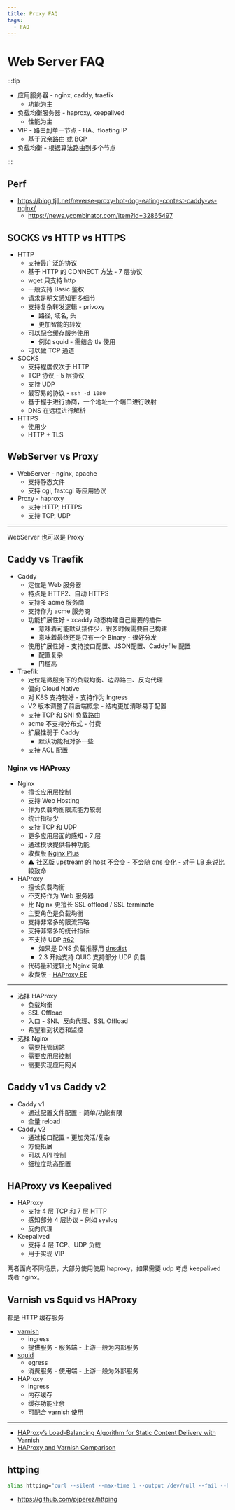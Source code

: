 ```yaml
---
title: Proxy FAQ
tags:
  - FAQ
---
```


# Web Server FAQ

:::tip

- 应用服务器 - nginx, caddy, traefik
  - 功能为主
- 负载均衡服务器 - haproxy, keepalived
  - 性能为主
- VIP - 路由到单一节点 - HA、floating IP
  - 基于冗余路由 或 BGP
- 负载均衡 - 根据算法路由到多个节点

:::

## Perf

- https://blog.tjll.net/reverse-proxy-hot-dog-eating-contest-caddy-vs-nginx/
  - https://news.ycombinator.com/item?id=32865497

## SOCKS vs HTTP vs HTTPS

- HTTP
  - 支持最广泛的协议
  - 基于 HTTP 的 CONNECT 方法 - 7 层协议
  - wget 只支持 http
  - 一般支持 Basic 鉴权
  - 请求是明文感知更多细节
  - 支持复杂转发逻辑 - privoxy
    - 路径, 域名, 头
    - 更加智能的转发
  - 可以配合缓存服务使用
    - 例如 squid - 需结合 tls 使用
  - 可以做 TCP 通道
- SOCKS
  - 支持程度仅次于 HTTP
  - TCP 协议 - 5 层协议
  - 支持 UDP
  - 最容易的协议 - `ssh -d 1080`
  - 基于握手进行协商，一个地址一个端口进行映射
  - DNS 在远程进行解析
- HTTPS
  - 使用少
  - HTTP + TLS

## WebServer vs Proxy

- WebServer - nginx, apache
  - 支持静态文件
  - 支持 cgi, fastcgi 等应用协议
- Proxy - haproxy
  - 支持 HTTP, HTTPS
  - 支持 TCP, UDP

---

WebServer 也可以是 Proxy

## Caddy vs Traefik

- Caddy
  - 定位是 Web 服务器
  - 特点是 HTTP2、自动 HTTPS
  - 支持多 acme 服务商
  - 支持作为 acme 服务商
  - 功能扩展性好 - xcaddy 动态构建自己需要的插件
    - 意味着可能默认插件少，很多时候需要自己构建
    - 意味着最终还是只有一个 Binary - 很好分发
  - 使用扩展性好 - 支持接口配置、JSON配置、Caddyfile 配置
    - 配置复杂
    - 门槛高
- Traefik
  - 定位是微服务下的负载均衡、边界路由、反向代理
  - 偏向 Cloud Native
  - 对 K8S 支持较好 - 支持作为 Ingress
  - V2 版本调整了前后端概念 - 结构更加清晰易于配置
  - 支持 TCP 和 SNI 负载路由
  - acme 不支持分布式 - 付费
  - 扩展性弱于 Caddy
    - 默认功能相对多一些
  - 支持 ACL 配置

### Nginx vs HAProxy

- Nginx
  - 擅长应用层控制
  - 支持 Web Hosting
  - 作为负载均衡限流能力较弱
  - 统计指标少
  - 支持 TCP 和 UDP
  - 更多应用层面的感知 - 7 层
  - 通过模块提供各种功能
  - 收费版 [Nginx Plus](https://www.nginx.com/products/nginx/#compare-versions)
  - ⚠️ 社区版 upstream 的 host 不会变 - 不会随 dns 变化 - 对于 LB 来说比较致命
- HAProxy
  - 擅长负载均衡
  - 不支持作为 Web 服务器
  - 比 Nginx 更擅长 SSL offload / SSL terminate
  - 主要角色是负载均衡
  - 支持非常多的限流策略
  - 支持非常多的统计指标
  - 不支持 UDP [#62](https://github.com/haproxy/haproxy/issues/62)
    - 如果是 DNS 负载推荐用 [dnsdist](https://dnsdist.org)
    - 2.3 开始支持 QUIC 支持部分 UDP 负载
  - 代码量和逻辑比 Nginx 简单
  - 收费版 - [HAProxy EE](https://www.haproxy.com/products/community-vs-enterprise-edition/)

---

- 选择 HAProxy
  - 负载均衡
  - SSL Offload
  - 入口 - SNI、反向代理、SSL Offload
  - 希望看到状态和监控
- 选择 Nginx
  - 需要托管网站
  - 需要应用层控制
  - 需要实现应用网关

## Caddy v1 vs Caddy v2

- Caddy v1
  - 通过配置文件配置 - 简单/功能有限
  - 全量 reload
- Caddy v2
  - 通过接口配置 - 更加灵活/复杂
  - 方便拓展
  - 可以 API 控制
  - 细粒度动态配置

## HAProxy vs Keepalived

- HAProxy
  - 支持 4 层 TCP 和 7 层 HTTP
  - 感知部分 4 层协议 - 例如 syslog
  - 反向代理
- Keepalived
  - 支持 4 层 TCP、UDP 负载
  - 用于实现 VIP

两者面向不同场景，大部分使用使用 haproxy，如果需要 udp 考虑 keepalived 或者 nginx。

## Varnish vs Squid vs HAProxy

都是 HTTP 缓存服务

- [varnish](./varnish.md)
  - ingress
  - 提供服务 - 服务端 - 上游一般为内部服务
- [squid](../../service/network/squid.md)
  - egress
  - 消费服务 - 使用端 - 上游一般为外部服务
- HAProxy
  - ingress
  - 内存缓存
  - 缓存功能业余
  - 可配合 varnish 使用

---

- [HAProxy’s Load-Balancing Algorithm for Static Content Delivery with Varnish](https://www.haproxy.com/blog/haproxys-load-balancing-algorithm-for-static-content-delivery-with-varnish/)
- [HAProxy and Varnish Comparison](https://www.haproxy.com/blog/haproxy-and-varnish-comparison/)

## httping

```bash
alias httping="curl --silent --max-time 1 --output /dev/null --fail --head"
```

- https://github.com/pjperez/httping

